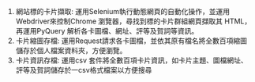 1. 網站標的卡片擷取: 運用Selenium執行動態網頁的自動化操作，並運用Webdriver來控制Chrome 瀏覽器，尋找到標的卡片群組網頁擷取其 HTML，再運用PyQuery 解析各卡圖檔、網址、評等及賀詞等資訊。
2. 卡片縮圖存檔: 運用Request請求各卡圖檔，並依其原有檔名將全數百項縮圖儲存於個人檔案資料夾，方便瀏覽。
3. 卡片資訊存檔: 運用csv 套件將全數百項卡片資訊，如卡片主題、圖檔網址、評等及賀詞儲存於一csv格式檔案以方便搜尋
